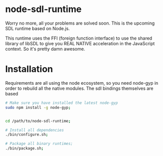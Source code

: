 
# node-sdl-runtime


Worry no more, all your problems are solved soon.
This is the upcoming SDL runtime based on Node.js.

This runtime uses the FFI (foreign function interface) to use the
shared library of libSDL to give you REAL NATIVE acceleration in
the JavaScript context. So it's pretty damn awesome.



# Installation

Requirements are all using the node ecosystem, so you need node-gyp
in order to rebuild all the native modules. The sdl bindings
themselves are based

```bash
# Make sure you have installed the latest node-gyp
sudo npm install -g node-gyp;


cd /path/to/node-sdl-runtime;

# Install all dependencies
./bin/configure.sh;

# Package all binary runtimes;
./bin/package.sh;
```

